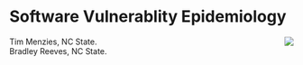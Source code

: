 # Software Vulnerablity Epidemiology

<img align=right wdith=400 src="https://user-images.githubusercontent.com/29195/236402517-dd9ae89f-e251-4b20-bbde-afac664d1278.png">

Tim Menzies, NC State.   
Bradley Reeves, NC State.   


